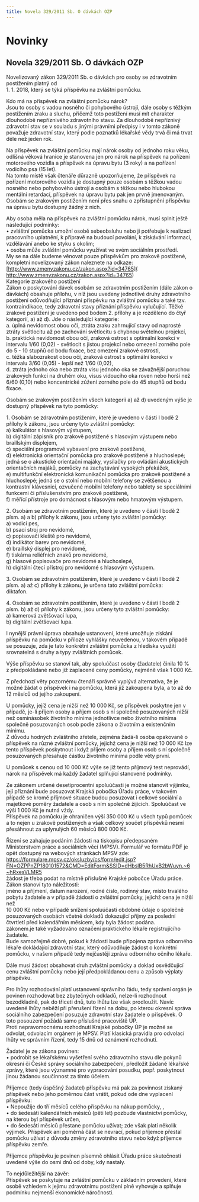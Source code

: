 ```yaml
---
title: Novela 329/2011 Sb. O dávkách OZP
---
```

# Novinky

## Novela 329/2011 Sb. O dávkách OZP

Novelizovaný zákon 329/2011 Sb. o dávkách pro osoby se zdravotním postižením platný od  
1\. 1. 2018, který se týká příspěvku na zvláštní pomůcku.  
  
Kdo má na příspěvek na zvláštní pomůcku nárok?  
Jsou to osoby s vadou nosného či pohybového ústrojí, dále osoby s těžkým postižením zraku a sluchu, přičemž toto postižení musí mít charakter dlouhodobě nepříznivého zdravotního stavu. Za dlouhodobě nepříznivý zdravotní stav se v souladu s jinými právními předpisy i v tomto zákoně považuje zdravotní stav, který podle poznatků lékařské vědy trvá či má trvat déle než jeden rok.  
  
Na příspěvek na zvláštní pomůcku mají nárok osoby od jednoho roku věku, odlišná věková hranice je stanovena jen pro nárok na příspěvek na pořízení motorového vozidla a příspěvek na úpravu bytu (3 roky) a na pořízení vodicího psa (15 let).  
Na tomto místě však čtenáře důrazně upozorňujeme, že příspěvek na pořízení motorového vozidla je dostupný pouze osobám s těžkou vadou nosného nebo pohybového ústrojí a osobám s těžkou nebo hlubokou mentální retardací, příspěvek na úpravu bytu pak jen prvně jmenovaným. Osobám se zrakovým postižením není přes snahu o zpřístupnění příspěvku na úpravu bytu dostupný žádný z nich.  
  
Aby osoba měla na příspěvek na zvláštní pomůcku nárok, musí splnit ještě následující podmínky:  
• zvláštní pomůcka umožní osobě sebeobsluhu nebo ji potřebuje k realizaci pracovního uplatnění, k přípravě na budoucí povolání, k získávání informací, vzdělávání anebo ke styku s okolím;  
• osoba může zvláštní pomůcku využívat ve svém sociálním prostředí.  
My se na dále budeme věnovat pouze příspěvkům pro zrakově postižené, kompletní novelizovaný zákon naleznete na odkaze:  
[http://www.zmenyzakonu.cz/zakon.aspx?id=34765]( http://www.zmenyzakonu.cz/zakon.aspx?id=34765)  
Kategorie zrakového postižení  
Zákon o poskytování dávek osobám se zdravotním postižením (dále zákon o dávkách) obsahuje přílohu, v níž jsou uvedeny jednotlivé druhy zdravotního postižení odůvodňující přiznání příspěvku na zvláštní pomůcku a také tzv. kontraindikace, tedy zdravotní stavy přiznání příspěvku vylučující. Těžké zrakové postižení je uvedeno pod bodem 2. přílohy a je rozděleno do čtyř kategorií, a) až d). Jde o následující kategorie:  
a. úplná nevidomost obou očí, ztráta zraku zahrnující stavy od naprosté ztráty světlocitu až po zachování světlocitu s chybnou světelnou projekcí,  
b. praktická nevidomost obou očí, zraková ostrost s optimální korekcí v intervalu 1/60 (0,02) - světlocit s jistou projekcí nebo omezení zorného pole do 5 - 10 stupňů od bodu fixace, bez omezení zrakové ostrosti,  
c. těžká slabozrakost obou očí, zraková ostrost s optimální korekcí v intervalu 3/60 (0,05) - lepší než 1/60 (0,02),  
d. ztráta jednoho oka nebo ztráta visu jednoho oka se závažnější poruchou zrakových funkcí na druhém oku, visus vidoucího oka roven nebo horší než 6/60 (0,10) nebo koncentrické zúžení zorného pole do 45 stupňů od bodu fixace.  
  
Osobám se zrakovým postižením všech kategorií a) až d) uvedeným výše je dostupný příspěvek na tyto pomůcky:  
  
1\. Osobám se zdravotním postižením, které je uvedeno v části I bodě 2 přílohy k zákonu, jsou určeny tyto zvláštní pomůcky:  
a) kalkulátor s hlasovým výstupem,  
b) digitální zápisník pro zrakově postižené s hlasovým výstupem nebo braillským displejem,  
c) speciální programové vybavení pro zrakově postižené,  
d) elektronická orientační pomůcka pro zrakově postižené a hluchoslepé; jedná se o akustické orientační majáky, vysílačky pro ovládání akustických orientačních majáků, pomůcky na zachytávání vysokých překážek,  
e) multifunkční elektronická komunikační pomůcka pro zrakově postižené a hluchoslepé; jedná se o stolní nebo mobilní telefony se zvětšenou a kontrastní klávesnicí, ozvučené mobilní telefony nebo tablety se speciálními funkcemi či příslušenstvím pro zrakově postižené,  
f) měřící přístroje pro domácnost s hlasovým nebo hmatovým výstupem.  
  
2\. Osobám se zdravotním postižením, které je uvedeno v části I bodě 2 písm. a) a b) přílohy k zákonu, jsou určeny tyto zvláštní pomůcky:  
a) vodicí pes,  
b) psací stroj pro nevidomé,  
c) popisovači kleště pro nevidomé,  
d) indikátor barev pro nevidomé,  
e) braillský displej pro nevidomé,  
f) tiskárna reliéfních znaků pro nevidomé,  
g) hlasové popisovače pro nevidomé a hluchoslepé,  
h) digitální čtecí přístroj pro nevidomé s hlasovým výstupem.  
  
3\. Osobám se zdravotním postižením, které je uvedeno v části I bodě 2 písm. a) až c) přílohy k zákonu, je určena tato zvláštní pomůcka:  
diktafon.  
  
4\. Osobám se zdravotním postižením, které je uvedeno v části I bodě 2 písm. b) až d) přílohy k zákonu, jsou určeny tyto zvláštní pomůcky:  
a) kamerová zvětšovací lupa,  
b) digitální zvětšovací lupa.  
  
I nynější právní úprava obsahuje ustanovení, které umožňuje získání příspěvku na pomůcku v příloze vyhlášky neuvedenou, v takovém případě se posuzuje, zda je tato konkrétní zvláštní pomůcka z hlediska využití srovnatelná s druhy a typy zvláštních pomůcek.  
  
Výše příspěvku se stanoví tak, aby spoluúčast osoby (žadatele) činila 10 % z předpokládané nebo již zaplacené ceny pomůcky, nejméně však 1 000 Kč.  
  
Z předchozí věty pozornému čtenáři správně vyplývá alternativa, že je možné žádat o příspěvek i na pomůcku, která již zakoupena byla, a to až do 12 měsíců od jejího zakoupení.  
  
U pomůcky, jejíž cena je nižší než 10 000 Kč, se příspěvek poskytne jen v případě, je-li příjem osoby a příjem osob s ní společně posuzovaných nižší než osminásobek životního minima jednotlivce nebo životního minima společně posuzovaných osob podle zákona o životním a existenčním minimu.  
Z důvodu hodných zvláštního zřetele, zejména žádá-li osoba opakovaně o příspěvek na různé zvláštní pomůcky, jejichž cena je nižší než 10 000 Kč lze tento příspěvek poskytnout i když příjem osoby a příjem osob s ní společně posuzovaných přesahuje částku životního minima podle věty první.  
  
U pomůcek s cenou od 10 000 Kč výše se již tento příjmový test neprovádí, nárok na příspěvek má každý žadatel splňující stanovené podmínky.  
  
Ze zákonem určené desetiprocentní spoluúčasti je možné stanovit výjimku, její přiznání bude posuzovat Krajská pobočka Úřadu práce, v takovém případě se kromě příjmové situace budou posuzovat i celkové sociální a majetkové poměry žadatele a osob s ním společně žijících. Spoluúčast ve výši 1 000 Kč je nutná vždy.  
Příspěvek na pomůcku je ohraničen výší 350 000 Kč u všech typů pomůcek a to nejen u zrakově postižených a však celkový součet příspěvků nesmí přesáhnout za uplynulých 60 měsíců 800 000 Kč.  
  
Řízení se zahajuje podáním žádosti na tiskopisu předepsaném Ministerstvem práce a sociálních věcí (MPSV). Formulář ve formátu PDF je opět dostupný na webových stránkách MPSV zde:  
https://formulare.mpsv.cz/oksluzby/cs/form/edit.jsp?FN=OZPPnZP180101572&CMD=EditForm&SSID=dHbslB5RhUxB2bWuyn.~6~hRxesVLMR5  
žádost je třeba podat na místně příslušné Krajské pobočce Úřadu práce. Zákon stanoví tyto náležitosti:  
jméno a příjmení, datum narození, rodné číslo, rodinný stav, místo trvalého pobytu žadatele a v případě žádosti o zvláštní pomůcky, jejichž cena je nižší než  
10 000 Kč nebo v případě snížení spoluúčasti obdobné údaje o společně posuzovaných osobách včetně dokladů dokazující příjmy za poslední čtvrtletí před kalendářním měsícem, kdy byla žádost podána.  
zákonem.je také vyžadováno označení praktického lékaře registrujícího žadatele.  
Bude samozřejmě dobré, pokud k žádosti bude připojena zpráva odborného lékaře dokládající zdravotní stav, který odůvodňuje žádost o konkrétní pomůcku, v našem případě tedy nejčastěji zpráva odborného očního lékaře.  
  
Dále musí žádost obsahovat druh zvláštní pomůcky a doklad osvědčující cenu zvláštní pomůcky nebo její předpokládanou cenu a způsob výplaty příspěvku.  
  
Pro lhůty rozhodování platí ustanovení správního řádu, tedy správní orgán je povinen rozhodovat bez zbytečných odkladů, nelze-li rozhodnout bezodkladně, pak do třiceti dnů, tuto lhůtu lze však prodloužit. Navíc uvedené lhůty neběží při přerušení řízení na dobu, po kterou okresní správa sociálního zabezpečení posuzuje zdravotní stav žadatele o příspěvek. O toto posouzení požádá samo příslušné pracoviště ÚP.  
Proti nepravomocnému rozhodnutí Krajské pobočky ÚP je možné se odvolat, odvolacím orgánem je MPSV. Platí klasická pravidla pro odvolací lhůty ve správním řízení, tedy 15 dnů od oznámení rozhodnutí.  
  
Žadatel je ze zákona povinen:  
• podrobit se lékařskému vyšetření svého zdravotního stavu dle pokynů okresní či České správy sociálního zabezpečení, předložit žádané lékařské zprávy, které jsou významné pro vypracování posudku, popř. poskytnout jinou žádanou součinnost za tímto účelem.  
  
Příjemce (tedy úspěšný žadatel) příspěvku má pak za povinnost získaný příspěvek nebo jeho poměrnou část vrátit, pokud ode dne vyplacení příspěvku:  
• Nepoužije do tří měsíců celého příspěvku na nákup pomůcky, ,  
• do šedesáti kalendářních měsíců (pěti let) pozbude vlastnictví pomůcky, na kterou byl příspěvek určen,  
• do šedesáti měsíců přestane pomůcku užívat; zde však platí několik výjimek. Příspěvek ani poměrná část se nevrací, pokud příjemce přestal pomůcku užívat z důvodu změny zdravotního stavu nebo když příjemce příspěvku zemře.  
  
Příjemce příspěvku je povinen písemně ohlásit Úřadu práce skutečnosti uvedené výše do osmi dnů od doby, kdy nastaly.  
  
To nejdůležitější na závěr:  
Příspěvek se poskytuje na zvláštní pomůcku v základním provedení, které osobě vzhledem k jejímu zdravotnímu postižení plně vyhovuje a splňuje podmínku nejmenší ekonomické náročnosti.